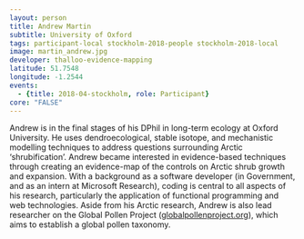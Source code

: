 ```yaml
---
layout: person
title: Andrew Martin
subtitle: University of Oxford  
tags: participant-local stockholm-2018-people stockholm-2018-local
image: martin_andrew.jpg
developer: thalloo-evidence-mapping
latitude: 51.7548
longitude: -1.2544
events:
  - {title: 2018-04-stockholm, role: Participant}
core: "FALSE"
---
```

Andrew is in the final stages of his DPhil in long-term ecology at Oxford University. He uses dendroecological, stable isotope, and mechanistic modelling techniques to address questions surrounding Arctic ‘shrubification’. Andrew became interested in evidence-based techniques through creating an evidence-map of the controls on Arctic shrub growth and expansion. With a background as a software developer (in Government, and as an intern at Microsoft Research), coding is central to all aspects of his research, particularly the application of functional programming and web technologies. Aside from his Arctic research, Andrew is also lead researcher on the Global Pollen Project (<a href="https://globalpollenproject.org" target="_blank" rel="noopener">globalpollenproject.org</a>), which aims to establish a global pollen taxonomy.